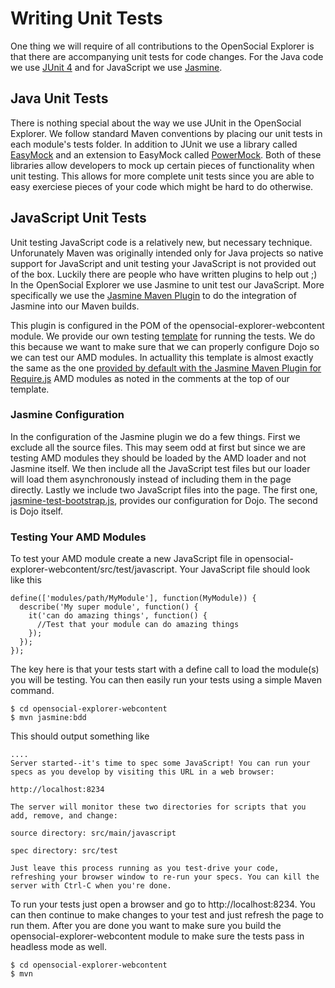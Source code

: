<!--
 * Licensed to the Apache Software Foundation (ASF) under one
 * or more contributor license agreements.  See the NOTICE file
 * distributed with this work for additional information
 * regarding copyright ownership.  The ASF licenses this file
 * to you under the Apache License, Version 2.0 (the
 * "License"); you may not use this file except in compliance
 * with the License.  You may obtain a copy of the License at
 *
 *   http://www.apache.org/licenses/LICENSE-2.0
 *
 * Unless required by applicable law or agreed to in writing,
 * software distributed under the License is distributed on an
 * "AS IS" BASIS, WITHOUT WARRANTIES OR CONDITIONS OF ANY
 * KIND, either express or implied.  See the License for the
 * specific language governing permissions and limitations
 * under the License.
-->
Writing Unit Tests
====================

One thing we will require of all contributions to the OpenSocial Explorer is that there are accompanying unit tests for code changes.  For the Java code we use [JUnit 4](http://junit.org/) and for JavaScript we use [Jasmine](http://pivotal.github.com/jasmine/).

Java Unit Tests
---------------------

There is nothing special about the way we use JUnit in the OpenSocial Explorer.  We follow standard Maven conventions by placing our unit tests in each module's tests folder.  In addition to JUnit we use a library called [EasyMock](http://www.easymock.org/) and an extension to EasyMock called [PowerMock](https://code.google.com/p/powermock/).  Both of these libraries allow developers to mock up certain pieces of functionality when unit testing.  This allows for more complete unit tests since you are able to easy exerciese pieces of your code which might be hard to do otherwise.

JavaScript Unit Tests
---------------------

Unit testing JavaScript code is a relatively new, but necessary technique.  Unforunately Maven was originally intended only for Java projects so native support for JavaScript and unit testing your JavaScript is not provided out of the box.  Luckily there are people who have written plugins to help out ;)  In the OpenSocial Explorer we use Jasmine to unit test our JavaScript.  More specifically we use the [Jasmine Maven Plugin](http://searls.github.com/jasmine-maven-plugin/) to do the integration of Jasmine into our Maven builds.

This plugin is configured in the POM of the opensocial-explorer-webcontent module.  We provide our own testing [template](https://github.com/OpenSocial/explorer/blob/master/opensocial-explorer-webcontent/src/test/resources/DojoSpecRunner.htmltemplate) for running the tests.  We do this because we want to make sure that we can properly configure Dojo so we can test our AMD modules.  In actuallity this template is almost exactly the same as the one [provided by default with the Jasmine Maven Plugin for Require.js](http://searls.github.com/jasmine-maven-plugin/spec-runner-templates.html) AMD modules as noted in the comments at the top of our template.

### Jasmine Configuration

In the configuration of the Jasmine plugin we do a few things.  First we exclude all the source files.  This may seem odd at first but since we are testing AMD modules they should be loaded by the AMD loader and not Jasmine itself.  We then include all the JavaScript test files but our loader will load them asynchronously instead of including them in the page directly.  Lastly we include two JavaScript files into the page.  The first one, [jasmine-test-bootstrap.js](https://github.com/OpenSocial/explorer/blob/master/opensocial-explorer-webcontent/src/test/resources/jasmine-test-bootstrap.js), provides our configuration for Dojo.  The second is Dojo itself.

### Testing Your AMD Modules

To test your AMD module create a new JavaScript file in opensocial-explorer-webcontent/src/test/javascript.  Your JavaScript file should look like this

    define(['modules/path/MyModule'], function(MyModule)) {
      describe('My super module', function() {
        it('can do amazing things', function() {
          //Test that your module can do amazing things
        });
      });
    });

The key here is that your tests start with a define call to load the module(s) you will be testing.  You can then easily run your tests using a simple Maven command.

    $ cd opensocial-explorer-webcontent
    $ mvn jasmine:bdd

This should output something like

    ....
    Server started--it's time to spec some JavaScript! You can run your specs as you develop by visiting this URL in a web browser: 
    
    http://localhost:8234
    
    The server will monitor these two directories for scripts that you add, remove, and change:
    
    source directory: src/main/javascript
    
    spec directory: src/test
    
    Just leave this process running as you test-drive your code, refreshing your browser window to re-run your specs. You can kill the server with Ctrl-C when you're done.

To run your tests just open a browser and go to http://localhost:8234.  You can then continue to make changes to your test and just refresh the page to run them.  After you are done you want to make sure you build the opensocial-explorer-webcontent module to make sure the tests pass in headless mode as well.

    $ cd opensocial-explorer-webcontent
    $ mvn



